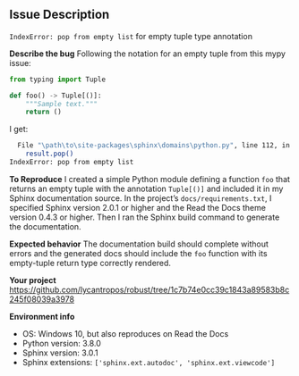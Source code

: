 ## Issue Description
`IndexError: pop from empty list` for empty tuple type annotation

**Describe the bug**
Following the notation for an empty tuple from this mypy issue:

```python
from typing import Tuple

def foo() -> Tuple[()]:
    """Sample text."""
    return ()
```

I get:

```bash
  File "\path\to\site-packages\sphinx\domains\python.py", line 112, in unparse
    result.pop()
IndexError: pop from empty list
```

**To Reproduce**
I created a simple Python module defining a function `foo` that returns an empty tuple with the annotation `Tuple[()]` and included it in my Sphinx documentation source. In the project’s `docs/requirements.txt`, I specified Sphinx version 2.0.1 or higher and the Read the Docs theme version 0.4.3 or higher. Then I ran the Sphinx build command to generate the documentation.

**Expected behavior**
The documentation build should complete without errors and the generated docs should include the `foo` function with its empty-tuple return type correctly rendered.

**Your project**
https://github.com/lycantropos/robust/tree/1c7b74e0cc39c1843a89583b8c245f08039a3978

**Environment info**
- OS: Windows 10, but also reproduces on Read the Docs  
- Python version: 3.8.0  
- Sphinx version: 3.0.1  
- Sphinx extensions: `['sphinx.ext.autodoc', 'sphinx.ext.viewcode']`